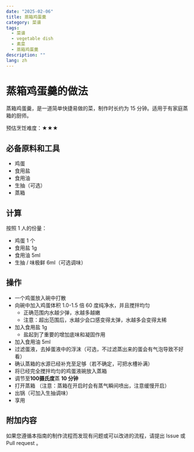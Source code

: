 ```yaml
---
date: "2025-02-06"
title: 蒸箱鸡蛋羹
category: 菜谱
tags:
  - 菜谱
  - vegetable dish
  - 素菜
  - 蒸箱鸡蛋羹
description: ""
lang: zh
---
```


# 蒸箱鸡蛋羹的做法

蒸箱鸡蛋羹，是一道简单快捷易做的菜，制作时长约为 15 分钟。适用于有家庭蒸箱的厨师。

预估烹饪难度：★★★

## 必备原料和工具

- 鸡蛋
- 食用盐
- 食用油
- 生抽（可选）
- 蒸箱

## 计算

按照 1 人的份量：

- 鸡蛋 1 个
- 食用盐 1g
- 食用油 5ml
- 生抽 / 味极鲜 6ml（可选调味）

## 操作

- 一个鸡蛋放入碗中打散
- 向碗中加入鸡蛋体积 1.0-1.5 倍 60 度纯净水，并且搅拌均匀
  - 正确范围内水越少弹，水越多越嫩
  - 注意：超出范围后，水越少会口感变得太弹，水越多会变得太稀
- 加入食用盐 1g
  - 盐起到了重要的增加底味和凝固作用
- 加入食用油 5ml
- 过滤蛋液，去掉蛋液中的浮沫（可选，不过滤蒸出来的蛋会有气泡导致不好看）
- 确认蒸箱的水源已经补充至足够（若不确定，可把水槽补满）
- 将已经完全搅拌均匀的鸡蛋液碗放入蒸箱
- 调节至**100摄氏度**蒸 **10 分钟**
- 打开蒸箱 （注意：蒸箱在开启时会有蒸气瞬间喷出，注意缓慢开启）
- 出锅（可加入生抽调味）
- 享用

## 附加内容

如果您遵循本指南的制作流程而发现有问题或可以改进的流程，请提出 Issue 或 Pull request 。
